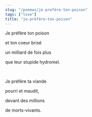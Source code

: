 ```yaml
---
slug: "/poemas/je-prefère-ton-poison"
tags: ["love"]
title: "je-préfère-ton-poison"
---
```

Je préfère ton poison

et ton coeur brisé

un milliard de fois plus

que leur stupide hydromel.

&nbsp;

Je préfère ta viande

pourri et maudit,

devant des millions

de morts-vivants.